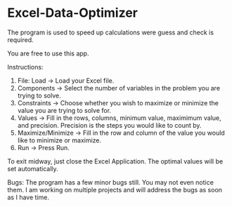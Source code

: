 # Excel-Data-Optimizer
The program is used to speed up calculations were guess and check is required.

You are free to use this app.

Instructions:
1) File: Load -> Load your Excel file.
2) Components -> Select the number of variables in the problem you are trying to solve.
3) Constraints -> Choose whether you wish to maximize or minimize the value you are trying to solve for.
4) Values -> Fill in the  rows, columns, minimum value, maximimum value, and precision. Precision is the steps you would like to count by.
5) Maximize/Minimize -> Fill in the row and column of the value you would like to minimize or maximize.
6) Run -> Press Run.

To exit midway, just close the Excel Application.
The optimal values will be set automatically.

Bugs:
The program has a few minor bugs still. You may not even notice them. I am working on multiple projects and will address the bugs as soon as I have time.


